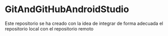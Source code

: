 # GitAndGitHubAndroidStudio
Este repositorio se ha creado con la idea de integrar de forma adecuada el repositorio local con el repositorio remoto
